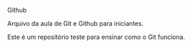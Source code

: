 Github

Arquivo da aula de Git e Github para iniciantes.

Este é um repositório teste para ensinar como o Git funciona.
